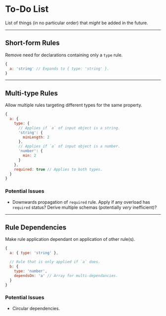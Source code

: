 # To-Do List

List of things (in no particular order) that _might_ be added in the future.

---

## Short-form Rules

Remove need for declarations containing only a `type` rule.

```JavaScript
{
  a: 'string' // Expands to { type: 'string' }.
}
```

---

## Multi-type Rules

Allow multiple rules targeting different types for the same property.

```JavaScript
{
  a: {
    type: {
      // Applies if `a` of input object is a string.
      'string': {
        minLength: 2
      },
      // Applies if `a` of input object is a number.
      'number': {
        min: 2
      }
    },
    required: true // Applies to both types.
  }
}
```

### Potential Issues

- Downwards propagation of `required` rule. Apply if any overload has `required` status? Derive multiple schemas (potentially _very_ inefficient)?

---

## Rule Dependencies

Make rule application dependant on application of other rule(s).

```JavaScript
{
  a: { type: 'string' },

  // Rule that is only applied if `a` does.
  b: {
    type: 'number',
    dependsOn: 'a' // Array for multi-dependancies.
  }
}
```

### Potential Issues

- Circular dependencies.
